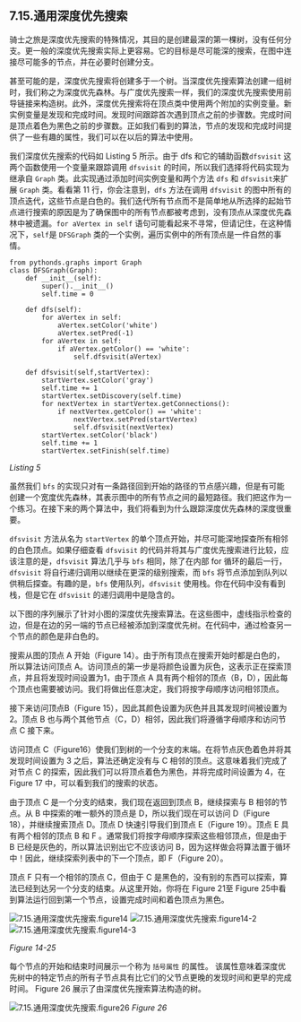 ## 7.15.通用深度优先搜索

骑士之旅是深度优先搜索的特殊情况，其目的是创建最深的第一棵树，没有任何分支。更一般的深度优先搜索实际上更容易。它的目标是尽可能深的搜索，在图中连接尽可能多的节点，并在必要时创建分支。

甚至可能的是，深度优先搜索将创建多于一个树。当深度优先搜索算法创建一组树时，我们称之为深度优先森林。与广度优先搜索一样，我们的深度优先搜索使用前导链接来构造树。此外，深度优先搜索将在顶点类中使用两个附加的实例变量。新实例变量是发现和完成时间。发现时间跟踪首次遇到顶点之前的步骤数。完成时间是顶点着色为黑色之前的步骤数。正如我们看到的算法，节点的发现和完成时间提供了一些有趣的属性，我们可以在以后的算法中使用。

我们深度优先搜索的代码如 Listing 5 所示。由于 dfs 和它的辅助函数`dfsvisit` 这两个函数使用一个变量来跟踪调用 `dfsvisit` 的时间，所以我们选择将代码实现为继承自 `Graph` 类。此实现通过添加时间实例变量和两个方法 `dfs` 和 `dfsvisit`来扩展 `Graph` 类。看看第 11 行，你会注意到，`dfs` 方法在调用 `dfsvisit` 的图中所有的顶点迭代，这些节点是白色的。我们迭代所有节点而不是简单地从所选择的起始节点进行搜索的原因是为了确保图中的所有节点都被考虑到，没有顶点从深度优先森林中被遗漏。`for aVertex in self` 语句可能看起来不寻常，但请记住，在这种情况下，`self`是 `DFSGraph` 类的一个实例，遍历实例中的所有顶点是一件自然的事情。

```
from pythonds.graphs import Graph
class DFSGraph(Graph):
    def __init__(self):
        super().__init__()
        self.time = 0

    def dfs(self):
        for aVertex in self:
            aVertex.setColor('white')
            aVertex.setPred(-1)
        for aVertex in self:
            if aVertex.getColor() == 'white':
                self.dfsvisit(aVertex)

    def dfsvisit(self,startVertex):
        startVertex.setColor('gray')
        self.time += 1
        startVertex.setDiscovery(self.time)
        for nextVertex in startVertex.getConnections():
            if nextVertex.getColor() == 'white':
                nextVertex.setPred(startVertex)
                self.dfsvisit(nextVertex)
        startVertex.setColor('black')
        self.time += 1
        startVertex.setFinish(self.time)
```
*Listing 5*

虽然我们 `bfs` 的实现只对有一条路径回到开始的路径的节点感兴趣，但是有可能创建一个宽度优先森林，其表示图中的所有节点之间的最短路径。我们把这作为一个练习。在接下来的两个算法中，我们将看到为什么跟踪深度优先森林的深度很重要。

`dfsvisit` 方法从名为 `startVertex` 的单个顶点开始，并尽可能深地探查所有相邻的白色顶点。如果仔细查看 `dfsvisit` 的代码并将其与广度优先搜索进行比较，应该注意的是，`dfsvisit` 算法几乎与 `bfs` 相同，除了在内部 for 循环的最后一行，`dfsvisit` 将自行递归调用以继续在更深的级别搜索，而 `bfs` 将节点添加到队列以供稍后探查。有趣的是，`bfs` 使用队列，`dfsvisit` 使用栈。你在代码中没有看到栈，但是它在 `dfsvisit` 的递归调用中是隐含的。

以下图的序列展示了针对小图的深度优先搜索算法。在这些图中，虚线指示检查的边，但是在边的另一端的节点已经被添加到深度优先树。在代码中，通过检查另一个节点的颜色是非白色的。

搜索从图的顶点 A 开始（Figure 14）。由于所有顶点在搜索开始时都是白色的，所以算法访问顶点 A。访问顶点的第一步是将颜色设置为灰色，这表示正在探索顶点，并且将发现时间设置为1，由于顶点 A 具有两个相邻的顶点（B，D），因此每个顶点也需要被访问。我们将做出任意决定，我们将按字母顺序访问相邻顶点。

接下来访问顶点B（Figure 15），因此其颜色设置为灰色并且其发现时间被设置为 2。顶点 B 也与两个其他节点（C，D）相邻，因此我们将遵循字母顺序和访问节点 C 接下来。

访问顶点 C（Figure16）使我们到树的一个分支的末端。在将节点灰色着色并将其发现时间设置为 3 之后，算法还确定没有与 C 相邻的顶点。这意味着我们完成了对节点 C 的探索，因此我们可以将顶点着色为黑色，并将完成时间设置为 4，在Figure 17 中，可以看到我们的搜索的状态。

由于顶点 C 是一个分支的结束，我们现在返回到顶点 B，继续探索与 B 相邻的节点。从 B 中探索的唯一额外的顶点是 D，所以我们现在可以访问 D（Figure 18），并继续搜索顶点 D。顶点 D 快速引导我们到顶点 E（Figure 19）。顶点 E 具有两个相邻的顶点 B 和 F 。通常我们将按字母顺序探索这些相邻顶点，但是由于 B 已经是灰色的，所以算法识别出它不应该访问 B，因为这样做会将算法置于循环中！因此，继续探索列表中的下一个顶点，即 F（Figure 20）。

顶点 F 只有一个相邻的顶点 C，但由于 C 是黑色的，没有别的东西可以探索，算法已经到达另一个分支的结束。从这里开始，你将在 Figure 21至 Figure 25中看到算法运行回到第一个节点，设置完成时间和着色顶点为黑色。

![7.15.通用深度优先搜索.figure14](assets/7.15.%E9%80%9A%E7%94%A8%E6%B7%B1%E5%BA%A6%E4%BC%98%E5%85%88%E6%90%9C%E7%B4%A2.figure14.png)
![7.15.通用深度优先搜索.figure14-2](assets/7.15.%E9%80%9A%E7%94%A8%E6%B7%B1%E5%BA%A6%E4%BC%98%E5%85%88%E6%90%9C%E7%B4%A2.figure14-2.png)
![7.15.通用深度优先搜索.figure14-3](assets/7.15.%E9%80%9A%E7%94%A8%E6%B7%B1%E5%BA%A6%E4%BC%98%E5%85%88%E6%90%9C%E7%B4%A2.figure14-3.png)

*Figure 14-25*

每个节点的开始和结束时间展示一个称为 `括号属性` 的属性。 该属性意味着深度优先树中的特定节点的所有子节点具有比它们的父节点更晚的发现时间和更早的完成时间。 Figure 26 展示了由深度优先搜索算法构造的树。

![7.15.通用深度优先搜索.figure26](assets/7.15.%E9%80%9A%E7%94%A8%E6%B7%B1%E5%BA%A6%E4%BC%98%E5%85%88%E6%90%9C%E7%B4%A2.figure26.png)
*Figure 26*


